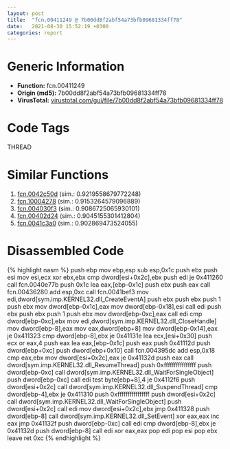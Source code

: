```yaml
---
layout: post
title:  "fcn.00411249 @ 7b00dd8f2abf54a73bfb09681334ff78"
date:   2021-08-30 15:52:19 +0300
categories: report
---
```


# Generic Information
- **Function:** fcn.00411249
- **Origin (md5):** 7b00dd8f2abf54a73bfb09681334ff78
- **VirusTotal:** [virustotal.com/gui/file/7b00dd8f2abf54a73bfb09681334ff78][virustotal_ref]

# Code Tags
<span class="tag" id="THREAD">THREAD</span>


# Similar Functions

1. [fcn.0042c50d][similar_1_ref] (sim.: 0.9219558679772248)
2. [fcn.10004278][similar_2_ref] (sim.: 0.9153264579096889)
3. [fcn.004030f3][similar_3_ref] (sim.: 0.9086725065930101)
4. [fcn.00402d24][similar_4_ref] (sim.: 0.9045155301412804)
5. [fcn.0041c3a0][similar_5_ref] (sim.: 0.902869473524055)


# Disassembled Code

{% highlight nasm %}
push ebp
mov ebp,esp
sub esp,0x1c
push ebx
push esi
mov esi,ecx
xor ebx,ebx
cmp dword[esi+0x2c],ebx
push edi
je 0x411260
call fcn.0040e77b
push 0x1c
lea eax,[ebp-0x1c]
push ebx
push eax
call fcn.00436280
add esp,0xc
call fcn.0041bef3
mov edi,dword[sym.imp.KERNEL32.dll_CreateEventA]
push ebx
push ebx
push 1
push ebx
mov dword[ebp-0x1c],eax
mov dword[ebp-0x18],esi
call edi
push ebx
push ebx
push 1
push ebx
mov dword[ebp-0xc],eax
call edi
cmp dword[ebp-0xc],ebx
mov edi,dword[sym.imp.KERNEL32.dll_CloseHandle]
mov dword[ebp-8],eax
mov eax,dword[ebp+8]
mov dword[ebp-0x14],eax
je 0x411323
cmp dword[ebp-8],ebx
je 0x41131e
lea ecx,[esi+0x30]
push ecx
or eax,4
push eax
lea eax,[ebp-0x1c]
push eax
push 0x41112d
push dword[ebp+0xc]
push dword[ebp+0x10]
call fcn.004395dc
add esp,0x18
cmp eax,ebx
mov dword[esi+0x2c],eax
je 0x41132d
push eax
call dword[sym.imp.KERNEL32.dll_ResumeThread]
push 0xffffffffffffffff
push dword[ebp-0xc]
call dword[sym.imp.KERNEL32.dll_WaitForSingleObject]
push dword[ebp-0xc]
call edi
test byte[ebp+8],4
je 0x4112f6
push dword[esi+0x2c]
call dword[sym.imp.KERNEL32.dll_SuspendThread]
cmp dword[ebp-4],ebx
je 0x411310
push 0xffffffffffffffff
push dword[esi+0x2c]
call dword[sym.imp.KERNEL32.dll_WaitForSingleObject]
push dword[esi+0x2c]
call edi
mov dword[esi+0x2c],ebx
jmp 0x411328
push dword[ebp-8]
call dword[sym.imp.KERNEL32.dll_SetEvent]
xor eax,eax
inc eax
jmp 0x41132f
push dword[ebp-0xc]
call edi
cmp dword[ebp-8],ebx
je 0x41132d
push dword[ebp-8]
call edi
xor eax,eax
pop edi
pop esi
pop ebx
leave 
ret 0xc
{% endhighlight %}


[similar_1_ref]: /report/fcn.0042c50d@9c2b894b84f59672d8be2e984066f76f
[similar_2_ref]: /report/fcn.10004278@481b545f5c18f2fce1caac67ddc419e8
[similar_3_ref]: /report/fcn.004030f3@1123b7aa5760238fe93045e585b8234c
[similar_4_ref]: /report/fcn.00402d24@1123b7aa5760238fe93045e585b8234c
[similar_5_ref]: /report/fcn.0041c3a0@6c5b0418e4a4c57d99cda47d2717045d
[virustotal_ref]: https://www.virustotal.com/gui/file/7b00dd8f2abf54a73bfb09681334ff78